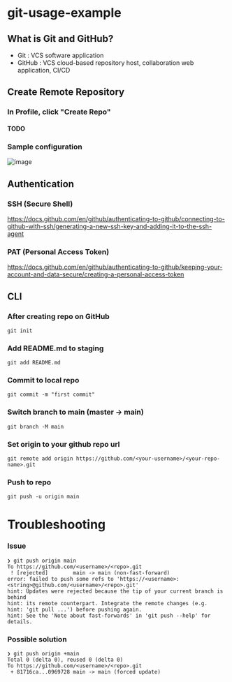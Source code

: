 # git-usage-example

## What is Git and GitHub?
- Git : VCS software application
- GitHub : VCS cloud-based repository host, collaboration web application, CI/CD

## Create Remote Repository

### In Profile, click "Create Repo"

#### TODO

### Sample configuration
![image](https://user-images.githubusercontent.com/68071075/132845437-3ef32a09-c084-498b-a4f6-0230d2ff4cc7.png)

## Authentication

### SSH (Secure Shell)
https://docs.github.com/en/github/authenticating-to-github/connecting-to-github-with-ssh/generating-a-new-ssh-key-and-adding-it-to-the-ssh-agent

### PAT (Personal Access Token)
https://docs.github.com/en/github/authenticating-to-github/keeping-your-account-and-data-secure/creating-a-personal-access-token

## CLI

### After creating repo on GitHub
`git init`

### Add README.md to staging
`git add README.md`

### Commit to local repo
`git commit -m "first commit"`

### Switch branch to main (master -> main)
`git branch -M main`

### Set origin to your github repo url
`git remote add origin https://github.com/<your-username>/<your-repo-name>.git`

### Push to repo
`git push -u origin main`

# Troubleshooting
### Issue
```
❯ git push origin main
To https://github.com/<username>/<repo>.git
 ! [rejected]        main -> main (non-fast-forward)
error: failed to push some refs to 'https://<username>:<string>@github.com/<username>/<repo>.git'
hint: Updates were rejected because the tip of your current branch is behind
hint: its remote counterpart. Integrate the remote changes (e.g.
hint: 'git pull ...') before pushing again.
hint: See the 'Note about fast-forwards' in 'git push --help' for details.
```
### Possible solution
```
❯ git push origin +main
Total 0 (delta 0), reused 0 (delta 0)
To https://github.com/<username>/<repo>.git
 + 81716ca...0969728 main -> main (forced update)
```
